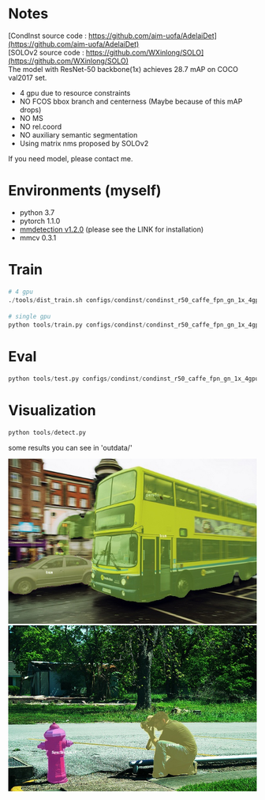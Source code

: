 # Notes
[CondInst source code : https://github.com/aim-uofa/AdelaiDet](https://github.com/aim-uofa/AdelaiDet)  
[SOLOv2 source code : https://github.com/WXinlong/SOLO](https://github.com/WXinlong/SOLO)  
The model with ResNet-50 backbone(1x) achieves 28.7 mAP on COCO val2017 set.
- 4 gpu due to resource constraints
- NO FCOS bbox branch and centerness (Maybe because of this mAP drops)
- NO MS
- NO rel.coord
- NO auxiliary semantic segmentation
- Using matrix nms proposed by SOLOv2

If you need model, please contact me.
# Environments (myself)
- python 3.7
- pytorch 1.1.0
- [mmdetection v1.2.0](https://github.com/open-mmlab/mmdetection/blob/v1.2.0/docs/INSTALL.md) (please see the LINK for installation)
- mmcv 0.3.1

# Train
```python
# 4 gpu
./tools/dist_train.sh configs/condinst/condinst_r50_caffe_fpn_gn_1x_4gpu.py  4

# single gpu
python tools/train.py configs/condinst/condinst_r50_caffe_fpn_gn_1x_4gpu.py
```

# Eval
```python
python tools/test.py configs/condinst/condinst_r50_caffe_fpn_gn_1x_4gpu.py YOUR_CHECKPOINT_DIR  --out condinst.pkl --eval segm
```

# Visualization
```python
python tools/detect.py
```
some results you can see in 'outdata/'

![demo image](outdata/000000022553.jpg)
![demo image](outdata/000000171655.jpg)
